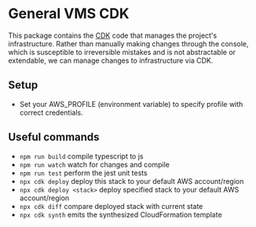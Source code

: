 # General VMS CDK

This package contains the [CDK](https://aws.amazon.com/cdk/) code that manages the project's infrastructure. Rather than manually making changes through the console, which is susceptible to irreversible mistakes and is not abstractable or extendable, we can manage changes to infrastructure via CDK.

## Setup

- Set your AWS_PROFILE (environment variable) to specify profile with correct credentials.

## Useful commands

- `npm run build` compile typescript to js
- `npm run watch` watch for changes and compile
- `npm run test` perform the jest unit tests
- `npx cdk deploy` deploy this stack to your default AWS account/region
- `npx cdk deploy <stack>` deploy specified stack to your default AWS account/region
- `npx cdk diff` compare deployed stack with current state
- `npx cdk synth` emits the synthesized CloudFormation template
